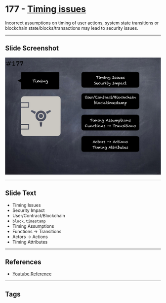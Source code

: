 # 177 - [Timing issues](Timing%20issues.md)
Incorrect assumptions on timing of user actions, system state transitions or blockchain state/blocks/transactions may lead to security issues.
___
## Slide Screenshot
![0177.png](../../images/5.%20Pitfalls%20and%20Best%20Practices%20201/177.png)
___
## Slide Text
- Timing Issues
- Security Impact
- User/Contract/Blockchain
- `block.timestamp`
- Timing Assumptions
- Functions -> Transitions
- Actors -> Actions
- Timing Attributes
___
## References
- [Youtube Reference](https://youtu.be/IVbEIbIpWUY?t=1029)
___
## Tags